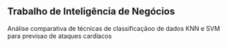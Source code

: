 ## Trabalho de Inteligência de Negócios

Análise comparativa de técnicas de classificaçãoo de dados KNN e SVM para previsao de ataques cardíacos
